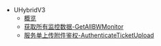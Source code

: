 * UHybridV3
    * [概览](overview.md)
    * [获取所有监控数据-GetAllBWMonitor](get_all_bw_monitor.md)
    * [服务单上传附件鉴权-AuthenticateTicketUpload](authenticate_ticket_upload.md)
